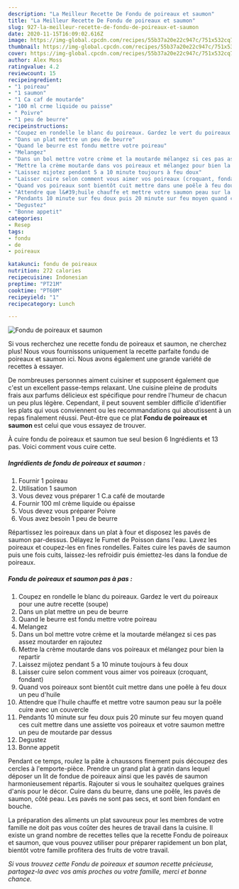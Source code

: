 ```yaml
---
description: "La Meilleur Recette De Fondu de poireaux et saumon"
title: "La Meilleur Recette De Fondu de poireaux et saumon"
slug: 927-la-meilleur-recette-de-fondu-de-poireaux-et-saumon
date: 2020-11-15T16:09:02.616Z
image: https://img-global.cpcdn.com/recipes/55b37a20e22c947c/751x532cq70/fondu-de-poireaux-et-saumon-photo-principale-de-la-recette.jpg
thumbnail: https://img-global.cpcdn.com/recipes/55b37a20e22c947c/751x532cq70/fondu-de-poireaux-et-saumon-photo-principale-de-la-recette.jpg
cover: https://img-global.cpcdn.com/recipes/55b37a20e22c947c/751x532cq70/fondu-de-poireaux-et-saumon-photo-principale-de-la-recette.jpg
author: Alex Moss
ratingvalue: 4.2
reviewcount: 15
recipeingredient:
- "1 poireau"
- "1 saumon"
- "1 Ca caf de moutarde"
- "100 ml crme liquide ou paisse"
- " Poivre"
- "1 peu de beurre"
recipeinstructions:
- "Coupez en rondelle le blanc du poireaux. Gardez le vert du poireaux pour une autre recette (soupe)"
- "Dans un plat mettre un peu de beurre"
- "Quand le beurre est fondu mettre votre poireau"
- "Melangez"
- "Dans un bol mettre votre crème et la moutarde mélangez si ces pas assez moutarder en rajoutez"
- "Mettre la crème moutarde dans vos poireaux et mélangez pour bien la repartir"
- "Laissez mijotez pendant 5 a 10 minute toujours à feu doux"
- "Laisser cuire selon comment vous aimer vos poireaux (croquant, fondant)"
- "Quand vos poireaux sont bientôt cuit mettre dans une poêle à feu doux un peu d&#39;huile"
- "Attendre que l&#39;huile chauffe et mettre votre saumon peau sur la poêle cuire avec un couvercle"
- "Pendants 10 minute sur feu doux puis 20 minute sur feu moyen quand ces cuit mettre dans une assiette vos poireaux et votre saumon mettre un peu de moutarde par dessus"
- "Degustez"
- "Bonne appetit"
categories:
- Resep
tags:
- fondu
- de
- poireaux

katakunci: fondu de poireaux 
nutrition: 272 calories
recipecuisine: Indonesian
preptime: "PT21M"
cooktime: "PT60M"
recipeyield: "1"
recipecategory: Lunch

---
```



![Fondu de poireaux et saumon](https://img-global.cpcdn.com/recipes/55b37a20e22c947c/751x532cq70/fondu-de-poireaux-et-saumon-photo-principale-de-la-recette.jpg)

Si vous recherchez une recette fondu de poireaux et saumon, ne cherchez plus! Nous vous fournissons uniquement la recette parfaite fondu de poireaux et saumon ici. Nous avons également une grande variété de recettes à essayer.

De nombreuses personnes aiment cuisiner et supposent également que c'est un excellent passe-temps relaxant. Une cuisine pleine de produits frais aux parfums délicieux est spécifique pour rendre l'humeur de chacun un peu plus légère. Cependant, il peut souvent sembler difficile d'identifier les plats qui vous conviennent ou les recommandations qui aboutissent à un repas finalement réussi. Peut-être que ce plat <strong> Fondu de poireaux et saumon </strong> est celui que vous essayez de trouver.

<!--inarticleads1-->

À cuire fondu de poireaux et saumon tue seul besion 6 Ingrédients et 13 pas. Voici comment vous cuire cette.

##### Ingrédients de fondu de poireaux et saumon :

1. Fournir 1 poireau
1. Utilisation 1 saumon
1. Vous devez vous préparer 1 C.a café de moutarde
1. Fournir 100 ml crème liquide ou épaisse
1. Vous devez vous préparer  Poivre
1. Vous avez besoin 1 peu de beurre


Répartissez les poireaux dans un plat à four et disposez les pavés de saumon par-dessus. Délayez le Fumet de Poisson dans l&#39;eau. Lavez les poireaux et coupez-les en fines rondelles. Faites cuire les pavés de saumon puis une fois cuits, laissez-les refroidir puis émiettez-les dans la fondue de poireaux. 

<!--inarticleads2-->

##### Fondu de poireaux et saumon pas à pas :

1. Coupez en rondelle le blanc du poireaux. Gardez le vert du poireaux pour une autre recette (soupe)
1. Dans un plat mettre un peu de beurre
1. Quand le beurre est fondu mettre votre poireau
1. Melangez
1. Dans un bol mettre votre crème et la moutarde mélangez si ces pas assez moutarder en rajoutez
1. Mettre la crème moutarde dans vos poireaux et mélangez pour bien la repartir
1. Laissez mijotez pendant 5 a 10 minute toujours à feu doux
1. Laisser cuire selon comment vous aimer vos poireaux (croquant, fondant)
1. Quand vos poireaux sont bientôt cuit mettre dans une poêle à feu doux un peu d&#39;huile
1. Attendre que l&#39;huile chauffe et mettre votre saumon peau sur la poêle cuire avec un couvercle
1. Pendants 10 minute sur feu doux puis 20 minute sur feu moyen quand ces cuit mettre dans une assiette vos poireaux et votre saumon mettre un peu de moutarde par dessus
1. Degustez
1. Bonne appetit


Pendant ce temps, roulez la pâte à chaussons finement puis découpez des cercles à l&#39;emporte-pièce. Prendre un grand plat à gratin dans lequel déposer un lit de fondue de poireaux ainsi que les pavés de saumon harmonieusement répartis. Rajouter si vous le souhaitez quelques graines d&#39;anis pour le décor. Cuire dans du beurre, dans une poêle, les pavés de saumon, côté peau. Les pavés ne sont pas secs, et sont bien fondant en bouche. 

<!--inarticleads1-->

<p>
La préparation des aliments un plat savoureux pour les membres de votre famille ne doit pas vous coûter des heures de travail dans la cuisine. Il existe un grand nombre de recettes telles que la recette Fondu de poireaux et saumon, que vous pouvez utiliser pour préparer rapidement un bon plat, bientôt votre famille profitera des fruits de votre travail.
</p>

<p>
<i>Si vous trouvez cette Fondu de poireaux et saumon recette précieuse, partagez-la avec vos amis proches ou votre famille, merci et bonne chance.</i>
</p>
